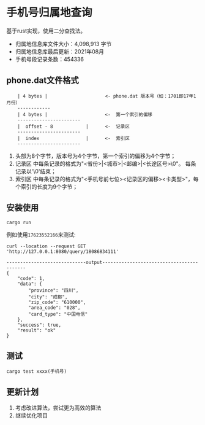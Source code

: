 # 手机号归属地查询
基于rust实现，使用二分查找法。

- 归属地信息库文件大小：4,098,913 字节
- 归属地信息库最后更新：2021年08月
- 手机号段记录条数：454336

## phone.dat文件格式
```
    | 4 bytes |                     <- phone.dat 版本号（如：1701即17年1月份）
    ------------
    | 4 bytes |                     <-  第一个索引的偏移
    -----------------------
    |  offset - 8            |      <-  记录区
    -----------------------
    |  index                 |      <-  索引区
    -----------------------
```
1. 头部为8个字节，版本号为4个字节，第一个索引的偏移为4个字节；
2. 记录区 中每条记录的格式为"<省份>|<城市>|<邮编>|<长途区号>\0"。 每条记录以'\0'结束；
3. 索引区 中每条记录的格式为"<手机号前七位><记录区的偏移><卡类型>"，每个索引的长度为9个字节；

## 安装使用
`cargo run` 

例如使用`17623552166`来测试:

```shell
curl --location --request GET 'http://127.0.0.1:8080/query/18086834111'

-----------------------------output------------------------------------------
{
    "code": 1,
    "data": {
        "province": "四川",
        "city": "成都",
        "zip_code": "610000",
        "area_code": "028",
        "card_type": "中国电信"
    },
    "success": true,
    "result": "ok"
}
```

## 测试

```shell
cargo test xxxx(手机号)
```

## 更新计划
1. 考虑改进算法，尝试更为高效的算法
2. 继续优化项目

